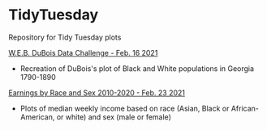 # TidyTuesday
Repository for Tidy Tuesday plots

[W.E.B. DuBois Data Challenge - Feb. 16 2021](https://github.com/erukstales/TidyTuesday/tree/main/2021-02-16_DuBois)
* Recreation of DuBois's plot of Black and White populations in Georgia 1790-1890


[Earnings by Race and Sex 2010-2020 - Feb. 23 2021](https://github.com/erukstales/TidyTuesday/tree/main/2021-02-23_Earnings)
* Plots of median weekly income based on race (Asian, Black or African-American, or white) and sex (male or female)
